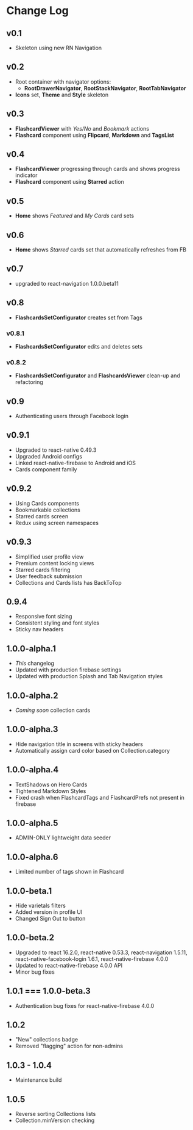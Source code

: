 # Change Log
## v0.1
* Skeleton using new RN Navigation

## v0.2
* Root container with navigator options:
  * **RootDrawerNavigator**, **RootStackNavigator**, **RootTabNavigator**
* __Icons__ set, __Theme__ and __Style__ skeleton

## v0.3
* **FlashcardViewer** with _Yes/No_ and _Bookmark_ actions
* **Flashcard** component using **Flipcard**, **Markdown** and **TagsList**

## v0.4
* **FlashcardViewer** progressing through cards and shows progress indicator
* **Flashcard** component using **Starred** action

## v0.5
* **Home** shows _Featured_ and _My Cards_ card sets

## v0.6
* **Home** shows _Starred_ cards set that automatically refreshes from FB

## v0.7
* upgraded to react-navigation 1.0.0.beta11

## v0.8
* **FlashcardsSetConfigurator** creates set from Tags

### v0.8.1
* **FlashcardsSetConfigurator** edits and deletes sets
### v0.8.2
* **FlashcardsSetConfigurator** and **FlashcardsViewer** clean-up and refactoring

## v0.9
* Authenticating users through Facebook login

## v0.9.1
* Upgraded to react-native 0.49.3
* Upgraded Android configs
* Linked react-native-firebase to Android and iOS
* Cards component family

## v0.9.2
* Using Cards components
* Bookmarkable collections
* Starred cards screen
* Redux using screen namespaces

## v0.9.3
* Simplified user profile view
* Premium content locking views
* Starred cards filtering
* User feedback submission
* Collections and Cards lists has BackToTop

## 0.9.4
* Responsive font sizing
* Consistent styling and font styles
* Sticky nav headers

## 1.0.0-alpha.1
* _This_ changelog
* Updated with production firebase settings
* Updated with production Splash and Tab Navigation styles

## 1.0.0-alpha.2
* _Coming soon_ collection cards

## 1.0.0-alpha.3
* Hide navigation title in screens with sticky headers
* Automatically assign card color based on Collection.category

## 1.0.0-alpha.4
* TextShadows on Hero Cards
* Tightened Markdown Styles
* Fixed crash when FlashcardTags and FlashcardPrefs not present in firebase

## 1.0.0-alpha.5
* ADMIN-ONLY lightweight data seeder

## 1.0.0-alpha.6
* Limited number of tags shown in Flashcard

## 1.0.0-beta.1
* Hide varietals filters
* Added version in profile UI
* Changed Sign Out to button

## 1.0.0-beta.2
* Upgraded to react 16.2.0, react-native 0.53.3, react-navigation 1.5.11, react-native-facebook-login 1.6.1, react-native-firebase 4.0.0
* Updated to react-native-firebase 4.0.0 API
* Minor bug fixes

## 1.0.1 === 1.0.0-beta.3
* Authentication bug fixes for react-native-firebase 4.0.0

## 1.0.2
* "New" collections badge
* Removed "flagging" action for non-admins

## 1.0.3 - 1.0.4
* Maintenance build

## 1.0.5
* Reverse sorting Collections lists
* Collection.minVersion checking
